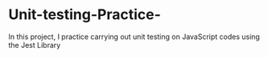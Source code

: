 # Unit-testing-Practice-
In this project, I practice carrying out unit testing on JavaScript codes using the Jest Library
